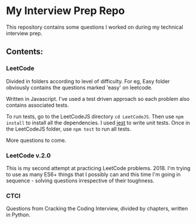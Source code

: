 # My Interview Prep Repo

This repository contains some questions I worked on during my technical interview prep.

## Contents:

### LeetCode

Divided in folders according to level of difficulty. For eg, Easy folder obviously contains the questions marked 'easy' on leetcode.

Written in Javascript. I've used a test driven approach so each problem also contains associated tests.

To run tests, go to the LeetCodeJS directory `cd LeetCodeJS`. Then use `npm install` to install all the dependencies. I used [jest](https://facebook.github.io/jest/) to write unit tests. Once in the LeetCodeJS folder, use `npm test` to run all tests.

More questions to come.

### LeetCode v.2.0

This is my second attempt at practicing LeetCode problems. 2018. I'm trying to use as many ES6+ things that I possibly can and this time I'm going in sequence - solving questions irrespective of their toughness. 

### CTCI
Questions from Cracking the Coding Interview, divided by chapters, written in Python.

